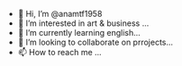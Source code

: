 - 👋 Hi, I’m @anamtf1958
- 👀 I’m interested in art & business ...
- 🌱 I’m currently learning english...
- 💞️ I’m looking to collaborate on prrojects...
- 📫 How to reach me ...

<!---
anamtf1958/anamtf1958 is a ✨ special ✨ repository because its `README.md` (this file) appears on your GitHub profile.
You can click the Preview link to take a look at your changes.
--->
